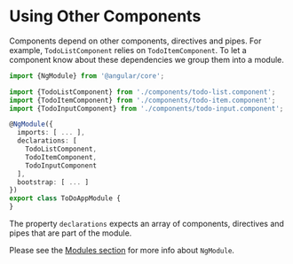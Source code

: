 # Using Other Components

Components depend on other components, directives and pipes. For example, `TodoListComponent` relies on `TodoItemComponent`. To let a component know about these dependencies we group them into a module.

```typescript
import {NgModule} from '@angular/core';

import {TodoListComponent} from './components/todo-list.component';
import {TodoItemComponent} from './components/todo-item.component';
import {TodoInputComponent} from './components/todo-input.component';

@NgModule({
  imports: [ ... ],
  declarations: [
    TodoListComponent,
    TodoItemComponent,
    TodoInputComponent
  ],
  bootstrap: [ ... ]
})
export class ToDoAppModule {
}
```

The property `declarations` expects an array of components, directives and pipes that are part of the module.

Please see the [Modules section](../modules/) for more info about `NgModule`.

